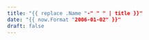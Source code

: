 ```yaml
---
title: "{{ replace .Name "-" " " | title }}"
date: "{{ now.Format "2006-01-02" }}"
draft: false
---
```


